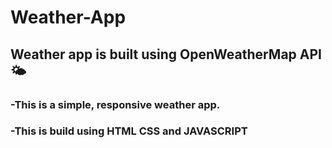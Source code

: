 # Weather-App
<h2>Weather app is built using OpenWeatherMap API 🌤 </h2>
<h3>-This is a simple, responsive weather app.</h3> 
<h3>-This is build using HTML CSS and JAVASCRIPT</h3>
